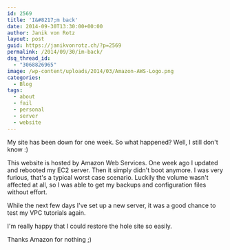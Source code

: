 ```yaml
---
id: 2569
title: 'I&#8217;m back'
date: 2014-09-30T13:30:00+00:00
author: Janik von Rotz
layout: post
guid: https://janikvonrotz.ch/?p=2569
permalink: /2014/09/30/im-back/
dsq_thread_id:
  - "3068826965"
image: /wp-content/uploads/2014/03/Amazon-AWS-Logo.png
categories:
  - Blog
tags:
  - about
  - fail
  - personal
  - server
  - website
---
```

My site has been down for one week. So what happened? Well, I still don't know :)

This website is hosted by Amazon Web Services. One week ago I updated and rebooted my EC2 server. Then it simply didn't boot anymore. I was very furious, that's a typical worst case scenario. Luckily the volume wasn't affected at all, so I was able to get my backups and configuration files without effort.

While the next few days I've set up a new server, it was a good chance to test my VPC tutorials again.

I'm really happy that I could restore the hole site so easily.

Thanks Amazon for nothing ;)
